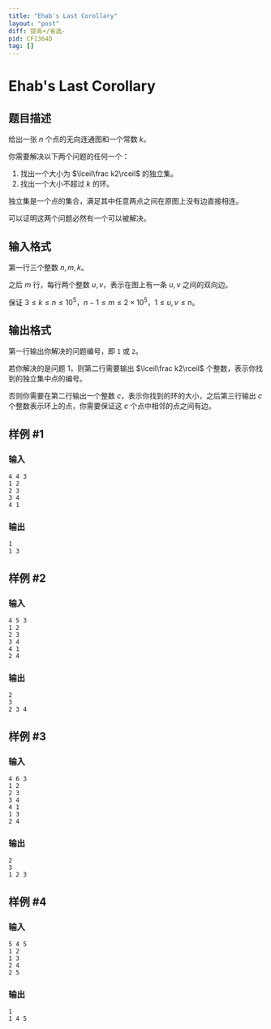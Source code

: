 ```yaml
---
title: "Ehab's Last Corollary"
layout: "post"
diff: 提高+/省选-
pid: CF1364D
tag: []
---
```


# Ehab's Last Corollary

## 题目描述

给出一张 $n$ 个点的无向连通图和一个常数 $k$。

你需要解决以下两个问题的任何一个：
1. 找出一个大小为 $\lceil\frac k2\rceil$ 的独立集。
2. 找出一个大小不超过 $k$ 的环。

独立集是一个点的集合，满足其中任意两点之间在原图上没有边直接相连。

可以证明这两个问题必然有一个可以被解决。

## 输入格式

第一行三个整数 $n, m, k$。

之后 $m$ 行，每行两个整数 $u, v$，表示在图上有一条 $u, v$ 之间的双向边。

保证 $3\le k\le n\le10^5$，$n-1\le m\le2\times10^5$，$1\le u,v\le n$。

## 输出格式

第一行输出你解决的问题编号，即 `1` 或 `2`。

若你解决的是问题  1，则第二行需要输出 $\lceil\frac k2\rceil$ 个整数，表示你找到的独立集中点的编号。

否则你需要在第二行输出一个整数 $c$，表示你找到的环的大小，之后第三行输出 $c$ 个整数表示环上的点，你需要保证这 $c$ 个点中相邻的点之间有边。

## 样例 #1

### 输入

```
4 4 3
1 2
2 3
3 4
4 1
```

### 输出

```
1
1 3
```

## 样例 #2

### 输入

```
4 5 3
1 2
2 3
3 4
4 1
2 4
```

### 输出

```
2
3
2 3 4
```

## 样例 #3

### 输入

```
4 6 3
1 2
2 3
3 4
4 1
1 3
2 4
```

### 输出

```
2
3
1 2 3
```

## 样例 #4

### 输入

```
5 4 5
1 2
1 3
2 4
2 5
```

### 输出

```
1
1 4 5
```

